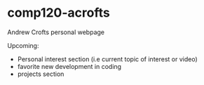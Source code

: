 # comp120-acrofts

Andrew Crofts personal webpage


Upcoming: 
- Personal interest section (i.e current topic of interest or video)
- favorite new development in coding
- projects section
